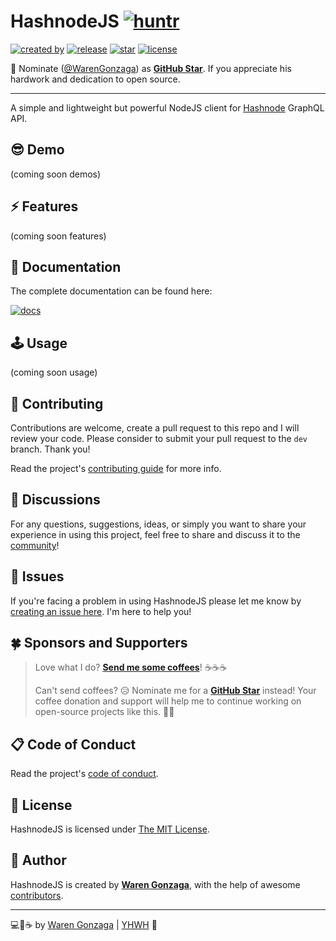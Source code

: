 # HashnodeJS [![huntr](https://cdn.huntr.dev/huntr_security_badge_mono.svg)](https://huntr.dev)

[![created by](https://img.shields.io/badge/created%20by-Waren%20Gonzaga-blue.svg?longCache=true&style=flat-square)](https://github.com/warengonzaga) [![release](https://img.shields.io/github/release/warengonzaga/hashnode.js.svg?style=flat-square)](https://github.com/warengonzaga/hashnode.js/releases) [![star](https://img.shields.io/github/stars/warengonzaga/hashnode.js.svg?style=flat-square)](https://github.com/warengonzaga/hashnode.js/stargazers) [![license](https://img.shields.io/github/license/warengonzaga/hashnode.js.svg?style=flat-square)](https://github.com/warengonzaga/hashnode.js/blob/main/license)

📢 Nominate ([@WarenGonzaga](https://warengonzaga.com)) as **[GitHub Star](https://stars.github.com/nominate)**. If you appreciate his hardwork and dedication to open source.

---

A simple and lightweight but powerful NodeJS client for [Hashnode](http://hashnode.com) GraphQL API.

## 😎 Demo

(coming soon demos)

## ⚡ Features

(coming soon features)

## 📖 Documentation

The complete documentation can be found here:

[![docs](https://img.shields.io/badge/Docs-docs.warengonzaga.com/hashnodejs-blue.svg?longCache=true&style=for-the-badge)](https://docs.warengonzaga.com/hashnodejs)

## 🕹️ Usage

(coming soon usage)

## 🎯 Contributing

Contributions are welcome, create a pull request to this repo and I will review your code. Please consider to submit your pull request to the `dev` branch. Thank you!

Read the project's [contributing guide](./CONTRIBUTING.md) for more info.

## 💬 Discussions

For any questions, suggestions, ideas, or simply you want to share your experience in using this project, feel free to share and discuss it to the [community](https://github.com/warengonzaga/hashnode.js/discussions)!

## 🐛 Issues

If you're facing a problem in using HashnodeJS please let me know by [creating an issue here](https://github.com/warengonzaga/hashnode.js/issues/new). I'm here to help you!

## 🍀 Sponsors and Supporters

> Love what I do? **[Send me some coffees](https://warengonzaga.com/donate)**! ☕☕☕
>
> Can't send coffees? 😥 Nominate me for a **[GitHub Star](https://stars.github.com/nominate)** instead!
> Your coffee donation and support will help me to continue working on open-source projects like this. 🙏😇

## 📋 Code of Conduct

Read the project's [code of conduct](./CODE_OF_CONDUCT.md).

## 📃 License

HashnodeJS is licensed under [The MIT License](https://opensource.org/licenses/MIT).

## 📝 Author

HashnodeJS is created by **[Waren Gonzaga](https://github.com/warengonzaga)**, with the help of awesome [contributors](https://github.com/warengonzaga/hashnode.js/graphs/contributors).

---

💻💖☕ by [Waren Gonzaga](https://warengonzaga.com) | [YHWH](https://youtu.be/9vh6Dz9oh8I?t=85) 🙏
